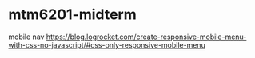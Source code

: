 # mtm6201-midterm

mobile nav
https://blog.logrocket.com/create-responsive-mobile-menu-with-css-no-javascript/#css-only-responsive-mobile-menu
